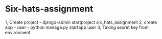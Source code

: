# Six-hats-assignment

1, Create project -  django-admin startproject six_hats_assignment
2, create app - user - python manage.py startapp user
3, Taking secret key from environment